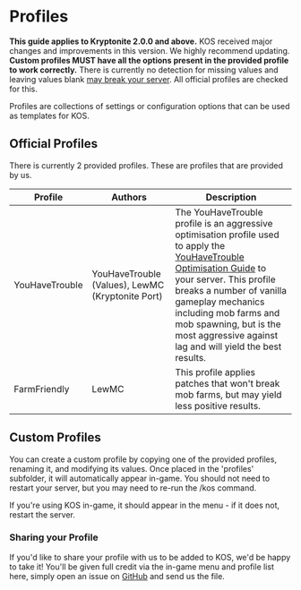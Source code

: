 # Profiles
<warning>
    <b>This guide applies to Kryptonite 2.0.0 and above.</b>
    KOS received major changes and improvements in this version. We highly recommend updating.
</warning>

<warning>
    <strong>Custom profiles MUST have all the options present in the provided profile to work correctly.</strong>
    There is currently no detection for missing values and leaving values blank <u>may break your server</u>.
    All official profiles are checked for this.
</warning>

Profiles are collections of settings or configuration options that can be used as templates for KOS.

## Official Profiles
There is currently 2 provided profiles. These are profiles that are provided by us.

| Profile        | Authors                                          | Description                                                                                                                                                                                                                                                                                                                                                               |
|----------------|--------------------------------------------------|---------------------------------------------------------------------------------------------------------------------------------------------------------------------------------------------------------------------------------------------------------------------------------------------------------------------------------------------------------------------------|
| YouHaveTrouble | YouHaveTrouble (Values), LewMC (Kryptonite Port) | The YouHaveTrouble profile is an aggressive optimisation profile used to apply the [YouHaveTrouble Optimisation Guide](https://github.com/YouHaveTrouble/minecraft-optimization) to your server. This profile breaks a number of vanilla gameplay mechanics including mob farms and mob spawning, but is the most aggressive against lag and will yield the best results. |
| FarmFriendly   | LewMC                                            | This profile applies patches that won't break mob farms, but may yield less positive results.                                                                                                                                                                                                                                                                             |

## Custom Profiles
You can create a custom profile by copying one of the provided profiles, renaming it, and modifying its values.
Once placed in the 'profiles' subfolder, it will automatically appear in-game.
You should not need to restart your server, but you may need to re-run the /kos command.

If you're using KOS in-game, it should appear in the menu - if it does not, restart the server.

### Sharing your Profile
If you'd like to share your profile with us to be added to KOS, we'd be happy to take it!
You'll be given full credit via the in-game menu and profile list here, simply open an issue on [GitHub](https://github.com/lewmc/kryptonite) and send us the file.